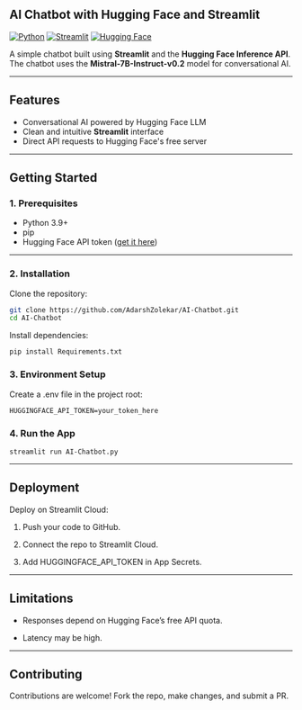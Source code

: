 ## AI Chatbot with Hugging Face and Streamlit

[![Python](https://img.shields.io/badge/Python-3.9+-blue.svg)](https://www.python.org/)
[![Streamlit](https://img.shields.io/badge/Streamlit-Yes-green.svg)](https://streamlit.io/)
[![Hugging Face](https://img.shields.io/badge/HuggingFace-API-orange.svg)](https://huggingface.co/)

A simple chatbot built using **Streamlit** and the **Hugging Face Inference API**.  
The chatbot uses the **Mistral-7B-Instruct-v0.2** model for conversational AI.

---

## Features

- Conversational AI powered by Hugging Face LLM  
- Clean and intuitive **Streamlit** interface  
- Direct API requests to Hugging Face's free server  

---

## Getting Started

### 1. Prerequisites

- Python 3.9+  
- pip  
- Hugging Face API token ([get it here](https://huggingface.co/settings/tokens))  

---

### 2. Installation

Clone the repository:

```bash
git clone https://github.com/AdarshZolekar/AI-Chatbot.git
cd AI-Chatbot
```

Install dependencies:

```
pip install Requirements.txt
```

### 3. Environment Setup

Create a .env file in the project root:

```
HUGGINGFACE_API_TOKEN=your_token_here
```

### 4. Run the App

```
streamlit run AI-Chatbot.py
```

---

## Deployment

Deploy on Streamlit Cloud:

1. Push your code to GitHub.

2. Connect the repo to Streamlit Cloud.

3. Add HUGGINGFACE_API_TOKEN in App Secrets.

---

## Limitations

- Responses depend on Hugging Face’s free API quota.

- Latency may be high.

---

## Contributing

Contributions are welcome! Fork the repo, make changes, and submit a PR.
